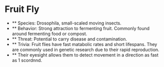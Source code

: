 # Fruit Fly
- ** Species: Drosophila, small-scaled moving insects.
- ** Behavior: Strong attraction to fermenting fruit. Commonly found around fermenting food or compost.
- ** Threat: Potential to carry disease and contamination.
- ** Trivia: Fruit flies have fast matabolic rates and short lifespans. They are commonly used in genetic research due to their rapid reproduction.
- ** Their eyesight allows them to detect movement in a direction as fast as 1 scordnnd.